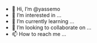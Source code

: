 - 👋 Hi, I’m @yassemo
- 👀 I’m interested in ...
- 🌱 I’m currently learning ...
- 💞️ I’m looking to collaborate on ...
- 📫 How to reach me ...

<!---
yassemo/yassemo is a ✨ special ✨ repository because its `README.md` (this file) appears on your GitHub profile.
You can click the Preview link to take a look at your changes.
--->
